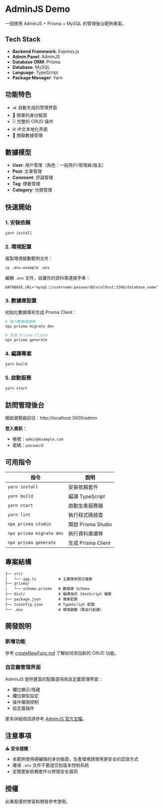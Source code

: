 # AdminJS Demo

一個使用 AdminJS + Prisma + MySQL 的管理後台範例專案。

## Tech Stack

- **Backend Framework**: Express.js
- **Admin Panel**: AdminJS
- **Database ORM**: Prisma
- **Database**: MySQL
- **Language**: TypeScript
- **Package Manager**: Yarn

## 功能特色

- 📊 自動生成的管理界面
- 🔐 簡單的身份驗證
- 🗄️ 完整的 CRUD 操作
- 🌐 中文本地化界面
- 🔗 關聯數據管理

## 數據模型

- **User**: 用戶管理（角色：一般用戶/管理員/版主）
- **Post**: 文章管理
- **Comment**: 評論管理
- **Tag**: 標籤管理
- **Category**: 分類管理

## 快速開始

### 1. 安裝依賴

```bash
yarn install
```

### 2. 環境配置

複製環境變數範例文件：

```bash
cp .env.example .env
```

編輯 `.env` 文件，設置你的資料庫連接字串：

```env
DATABASE_URL="mysql://username:password@localhost:3306/database_name"
```

### 3. 數據庫設置

初始化數據庫和生成 Prisma Client：

```bash
# 執行數據庫遷移
npx prisma migrate dev

# 生成 Prisma Client
npx prisma generate
```

### 4. 編譯專案

```bash
yarn build
```

### 5. 啟動服務

```bash
yarn start
```

## 訪問管理後台

開啟瀏覽器前往：http://localhost:3000/admin

**登入資訊：**
- 帳號：`admin@example.com`
- 密碼：`password`

## 可用指令

| 指令 | 說明 |
|------|------|
| `yarn install` | 安裝依賴套件 |
| `yarn build` | 編譯 TypeScript |
| `yarn start` | 啟動生產服務器 |
| `yarn lint` | 執行程式碼檢查 |
| `npx prisma studio` | 開啟 Prisma Studio |
| `npx prisma migrate dev` | 執行資料庫遷移 |
| `npx prisma generate` | 生成 Prisma Client |

## 專案結構

```
├── src/
│   └── app.ts          # 主要應用程式檔案
├── prisma/
│   └── schema.prisma   # 數據庫 Schema
├── dist/               # 編譯後的 JavaScript 檔案
├── package.json        # 專案配置
├── tsconfig.json       # TypeScript 配置
└── .env                # 環境變數（需自行創建）
```

## 開發說明

### 新增功能

參考 [createNewFunc.md](./createNewFunc.md) 了解如何添加新的 CRUD 功能。

### 自定義管理界面

AdminJS 提供豐富的配置選項來自定義管理界面：

- 欄位顯示/隱藏
- 欄位類型設定
- 操作權限控制
- 自定義組件

更多詳細資訊請參考 [AdminJS 官方文檔](https://docs.adminjs.co/)。

## 注意事項

⚠️ **安全提醒**：
- 本範例使用硬編碼的身份驗證，生產環境請使用更安全的認證方式
- 確保 `.env` 文件不要提交到版本控制系統
- 定期更新依賴套件以修復安全漏洞

## 授權

此專案僅供學習和開發參考使用。